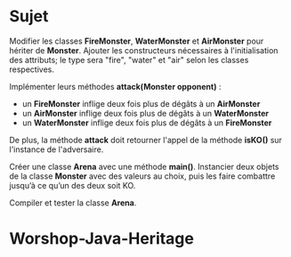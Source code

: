 # Sujet

Modifier les classes **FireMonster**, **WaterMonster** et **AirMonster** pour hériter de **Monster**.
Ajouter les constructeurs nécessaires à l'initialisation des attributs; le type sera "fire", "water" et "air" selon les classes respectives.

Implémenter leurs méthodes **attack(Monster opponent)** :


- un **FireMonster** inflige deux fois plus de dégâts à un **AirMonster**
- un **AirMonster** inflige deux fois plus de dégâts à un **WaterMonster**
- un **WaterMonster** inflige deux fois plus de dégâts à un **FireMonster**

De plus, la méthode **attack** doit retourner l'appel de la méthode **isKO()** sur l'instance de l'adversaire.

Créer une classe **Arena** avec une méthode **main()**. Instancier deux objets de la classe **Monster** avec des valeurs au choix, puis les faire combattre jusqu’à ce qu’un des deux soit KO.

Compiler et tester la classe **Arena**.
# Worshop-Java-Heritage
